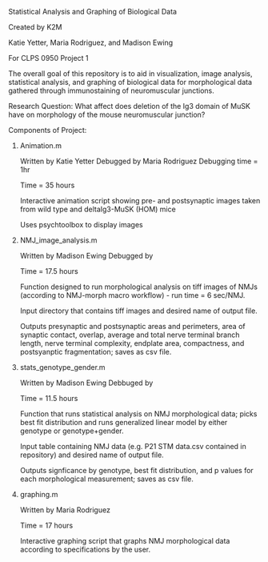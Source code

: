 Statistical Analysis and Graphing of Biological Data

Created by K2M

Katie Yetter, Maria Rodriguez, and Madison Ewing

For CLPS 0950 Project 1

The overall goal of this repository is to aid in visualization, image analysis, statistical analysis, and graphing of biological data for morphological data gathered through immunostaining of neuromuscular junctions.

Research Question: What affect does deletion of the Ig3 domain of MuSK have on morphology of the mouse neuromuscular junction?

Components of Project:

1. Animation.m

    Written by Katie Yetter
    Debugged by Maria Rodriguez
    Debugging time = 1hr
    
    Time = 35 hours
    
    Interactive animation script showing pre- and postsynaptic images taken from wild type and deltaIg3-MuSK (HOM) mice
    
    Uses psychtoolbox to display images

2. NMJ_image_analysis.m

    Written by Madison Ewing
    Debugged by 
    
    Time = 17.5 hours

    Function designed to run morphological analysis on tiff images of NMJs (according to NMJ-morph macro workflow) - run time = 6 sec/NMJ.
    
    Input directory that contains tiff images and desired name of output file.
    
    Outputs presynaptic and postsynaptic areas and perimeters, area of synaptic contact, overlap, average and total nerve terminal branch length, nerve terminal complexity, endplate area, compactness, and postsyanptic fragmentation; saves as csv file.
    
3. stats_genotype_gender.m

    Written by Madison Ewing
    Debbuged by 
    
    Time = 11.5 hours

    Function that runs statistical analysis on NMJ morphological data; picks best fit distribution and runs generalized linear model by either genotype or genotype+gender.
    
    Input table containing NMJ data (e.g. P21 STM data.csv contained in repository) and desired name of output file.
    
    Outputs signficance by genotype, best fit distribution, and p values for each morphological measurement; saves as csv file.
    
4. graphing.m

    Written by Maria Rodriguez
    
    Time = 17 hours
    
    Interactive graphing script that graphs NMJ morphological data according to specifications by the user.
    
    
